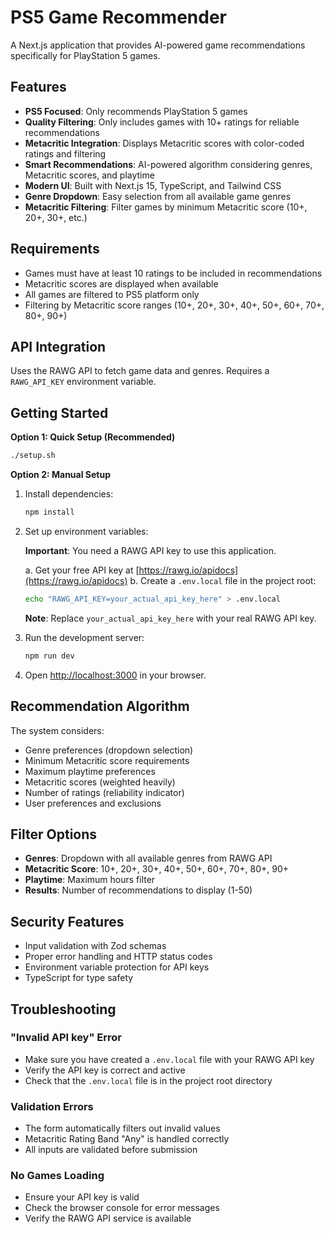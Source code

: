 # PS5 Game Recommender

A Next.js application that provides AI-powered game recommendations specifically for PlayStation 5 games.

## Features

- **PS5 Focused**: Only recommends PlayStation 5 games
- **Quality Filtering**: Only includes games with 10+ ratings for reliable recommendations
- **Metacritic Integration**: Displays Metacritic scores with color-coded ratings and filtering
- **Smart Recommendations**: AI-powered algorithm considering genres, Metacritic scores, and playtime
- **Modern UI**: Built with Next.js 15, TypeScript, and Tailwind CSS
- **Genre Dropdown**: Easy selection from all available game genres
- **Metacritic Filtering**: Filter games by minimum Metacritic score (10+, 20+, 30+, etc.)

## Requirements

- Games must have at least 10 ratings to be included in recommendations
- Metacritic scores are displayed when available
- All games are filtered to PS5 platform only
- Filtering by Metacritic score ranges (10+, 20+, 30+, 40+, 50+, 60+, 70+, 80+, 90+)

## API Integration

Uses the RAWG API to fetch game data and genres. Requires a `RAWG_API_KEY` environment variable.

## Getting Started

**Option 1: Quick Setup (Recommended)**
```bash
./setup.sh
```

**Option 2: Manual Setup**

1. Install dependencies:
   ```bash
   npm install
   ```

2. Set up environment variables:
   
   **Important**: You need a RAWG API key to use this application.
   
   a. Get your free API key at [https://rawg.io/apidocs](https://rawg.io/apidocs)
   b. Create a `.env.local` file in the project root:
   ```bash
   echo "RAWG_API_KEY=your_actual_api_key_here" > .env.local
   ```
   
   **Note**: Replace `your_actual_api_key_here` with your real RAWG API key.

3. Run the development server:
   ```bash
   npm run dev
   ```

4. Open [http://localhost:3000](http://localhost:3000) in your browser.

## Recommendation Algorithm

The system considers:
- Genre preferences (dropdown selection)
- Minimum Metacritic score requirements
- Maximum playtime preferences
- Metacritic scores (weighted heavily)
- Number of ratings (reliability indicator)
- User preferences and exclusions

## Filter Options

- **Genres**: Dropdown with all available genres from RAWG API
- **Metacritic Score**: 10+, 20+, 30+, 40+, 50+, 60+, 70+, 80+, 90+
- **Playtime**: Maximum hours filter
- **Results**: Number of recommendations to display (1-50)

## Security Features

- Input validation with Zod schemas
- Proper error handling and HTTP status codes
- Environment variable protection for API keys
- TypeScript for type safety

## Troubleshooting

### "Invalid API key" Error
- Make sure you have created a `.env.local` file with your RAWG API key
- Verify the API key is correct and active
- Check that the `.env.local` file is in the project root directory

### Validation Errors
- The form automatically filters out invalid values
- Metacritic Rating Band "Any" is handled correctly
- All inputs are validated before submission

### No Games Loading
- Ensure your API key is valid
- Check the browser console for error messages
- Verify the RAWG API service is available
